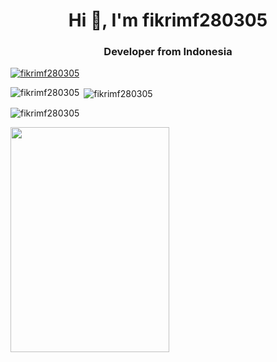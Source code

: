 <h1 align="center">Hi 👋, I'm fikrimf280305</h1>
<h3 align="center">Developer from Indonesia</h3>

<p align="left"> <a href="https://github.com/ryo-ma/github-profile-trophy"><img src="https://github-profile-trophy.vercel.app/?username=fikrimf280305&theme=onedark" alt="fikrimf280305" /></a> </p>

<p><img align="left" src="https://github-readme-stats.vercel.app/api/top-langs?username=fikrimf280305&show_icons=true&locale=en&theme=onedark&layout=compact" alt="fikrimf280305" /></p>

<p>&nbsp;<img align="center" src="https://github-readme-stats.vercel.app/api?username=fikrimf280305&show_icons=true&locale=en&theme=onedark" alt="fikrimf280305" /></p>

<p><img align="center" src="https://github-readme-streak-stats.herokuapp.com/?user=fikrimf280305&theme=onedark" alt="fikrimf280305" /></p>

<img src="https://github.com/user-attachments/assets/e849271d-c556-4a59-b094-ddcdbbfa88d4" width="254" height="360" />
